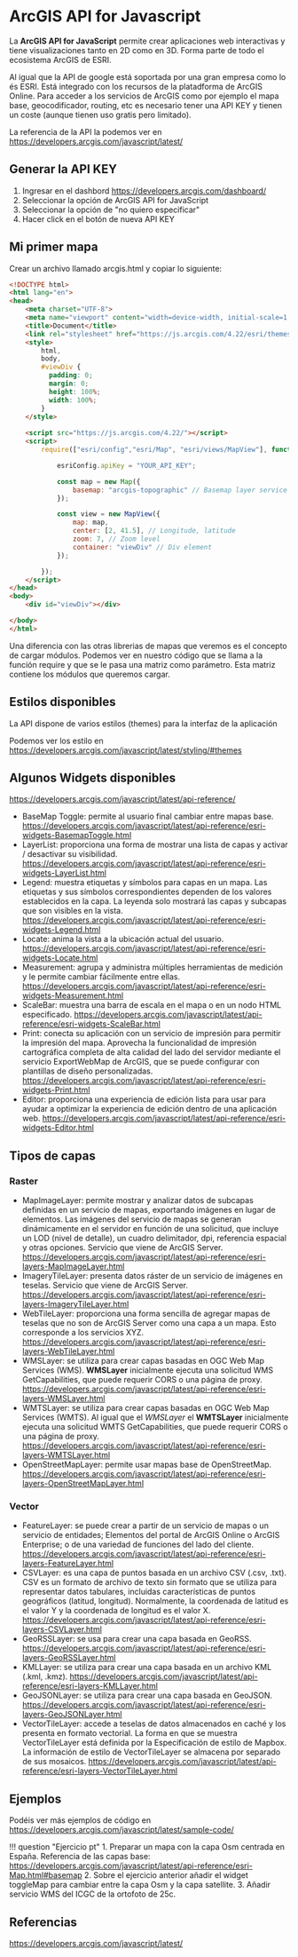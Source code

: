 # ArcGIS API for Javascript

La **ArcGIS API for JavaScript** permite crear aplicaciones web interactivas y tiene visualizaciones tanto en 2D como en 3D. Forma parte de todo el ecosistema ArcGIS de ESRI.

Al igual que la API de google está soportada por una gran empresa como lo és ESRI. Está integrado con los recursos de la platadforma de ArcGIS Online. Para acceder a los servicios de ArcGIS como por ejemplo el mapa base, geocodificador, routing, etc es necesario tener una API KEY y tienen un coste (aunque tienen uso gratis pero limitado).  

La referencia de la API la podemos ver en https://developers.arcgis.com/javascript/latest/

## Generar la API KEY

1. Ingresar en el dashbord https://developers.arcgis.com/dashboard/
2. Seleccionar la opción de ArcGIS API for JavaScript
3. Seleccionar la opción de "no quiero especificar"
4. Hacer click en el botón de nueva API KEY

## Mi primer mapa

Crear un archivo llamado arcgis.html y copiar lo siguiente:

``` html
<!DOCTYPE html>
<html lang="en">
<head>
    <meta charset="UTF-8">
    <meta name="viewport" content="width=device-width, initial-scale=1.0">
    <title>Document</title>
    <link rel="stylesheet" href="https://js.arcgis.com/4.22/esri/themes/light/main.css">
    <style>
        html,
        body,
        #viewDiv {
          padding: 0;
          margin: 0;
          height: 100%;
          width: 100%;
        }
    </style>
    
    <script src="https://js.arcgis.com/4.22/"></script>
    <script>
        require(["esri/config","esri/Map", "esri/views/MapView"], function (esriConfig,Map, MapView) {

            esriConfig.apiKey = "YOUR_API_KEY";

            const map = new Map({
                basemap: "arcgis-topographic" // Basemap layer service
            });

            const view = new MapView({
                map: map,
                center: [2, 41.5], // Longitude, latitude
                zoom: 7, // Zoom level
                container: "viewDiv" // Div element
            });

        });
    </script>
</head>
<body>
    <div id="viewDiv"></div>

</body>
</html>
```

Una diferencia con las otras librerias de mapas que veremos es el concepto de cargar módulos. Podemos ver en nuestro código que se llama a la función require y que se le pasa una matriz como parámetro. Esta matriz contiene los módulos que queremos cargar. 

## Estilos disponibles

La API dispone de varios estilos (themes) para la interfaz de la aplicación

Podemos ver los estilo en https://developers.arcgis.com/javascript/latest/styling/#themes

## Algunos Widgets disponibles

https://developers.arcgis.com/javascript/latest/api-reference/

* BaseMap Toggle: permite al usuario final cambiar entre mapas base. https://developers.arcgis.com/javascript/latest/api-reference/esri-widgets-BasemapToggle.html
* LayerList: proporciona una forma de mostrar una lista de capas y activar / desactivar su visibilidad. https://developers.arcgis.com/javascript/latest/api-reference/esri-widgets-LayerList.html
* Legend: muestra etiquetas y símbolos para capas en un mapa. Las etiquetas y sus símbolos correspondientes dependen de los valores establecidos en la capa. La leyenda solo mostrará las capas y subcapas que son visibles en la vista. https://developers.arcgis.com/javascript/latest/api-reference/esri-widgets-Legend.html  
* Locate: anima la vista a la ubicación actual del usuario. https://developers.arcgis.com/javascript/latest/api-reference/esri-widgets-Locate.html
* Measurement: agrupa y administra múltiples herramientas de medición y le permite cambiar fácilmente entre ellas. https://developers.arcgis.com/javascript/latest/api-reference/esri-widgets-Measurement.html
* ScaleBar: muestra una barra de escala en el mapa o en un nodo HTML especificado. https://developers.arcgis.com/javascript/latest/api-reference/esri-widgets-ScaleBar.html
* Print: conecta su aplicación con un servicio de impresión para permitir la impresión del mapa. Aprovecha la funcionalidad de impresión cartográfica completa de alta calidad del lado del servidor mediante el servicio ExportWebMap de ArcGIS, que se puede configurar con plantillas de diseño personalizadas. https://developers.arcgis.com/javascript/latest/api-reference/esri-widgets-Print.html
* Editor: proporciona una experiencia de edición lista para usar para ayudar a optimizar la experiencia de edición dentro de una aplicación web. https://developers.arcgis.com/javascript/latest/api-reference/esri-widgets-Editor.html

## Tipos de capas

### Raster

* MapImageLayer: permite mostrar y analizar datos de subcapas definidas en un servicio de mapas, exportando imágenes en lugar de elementos. Las imágenes del servicio de mapas se generan dinámicamente en el servidor en función de una solicitud, que incluye un LOD (nivel de detalle), un cuadro delimitador, dpi, referencia espacial y otras opciones. Servicio que viene de  ArcGIS Server. https://developers.arcgis.com/javascript/latest/api-reference/esri-layers-MapImageLayer.html
* ImageryTileLayer: presenta datos ráster de un servicio de imágenes en teselas. Servicio que viene de  ArcGIS Server. https://developers.arcgis.com/javascript/latest/api-reference/esri-layers-ImageryTileLayer.html
* WebTileLayer: proporciona una forma sencilla de agregar mapas de teselas que no son de ArcGIS Server como una capa a un mapa. Esto corresponde a los servicios XYZ. https://developers.arcgis.com/javascript/latest/api-reference/esri-layers-WebTileLayer.html
* WMSLayer: se utiliza para crear capas basadas en OGC Web Map Services (WMS). **WMSLayer** inicialmente ejecuta una solicitud WMS GetCapabilities, que puede requerir CORS o una página de proxy. https://developers.arcgis.com/javascript/latest/api-reference/esri-layers-WMSLayer.html
* WMTSLayer: se utiliza para crear capas basadas en OGC Web Map Services (WMTS). Al igual que el *WMSLayer* el **WMTSLayer** inicialmente ejecuta una solicitud WMTS GetCapabilities, que puede requerir CORS o una página de proxy. https://developers.arcgis.com/javascript/latest/api-reference/esri-layers-WMTSLayer.html
* OpenStreetMapLayer: permite usar mapas base de OpenStreetMap. https://developers.arcgis.com/javascript/latest/api-reference/esri-layers-OpenStreetMapLayer.html

### Vector

* FeatureLayer: se puede crear a partir de un servicio de mapas o un servicio de entidades; Elementos del portal de ArcGIS Online o ArcGIS Enterprise; o de una variedad de funciones del lado del cliente. https://developers.arcgis.com/javascript/latest/api-reference/esri-layers-FeatureLayer.html
* CSVLayer: es una capa de puntos basada en un archivo CSV (.csv, .txt). CSV es un formato de archivo de texto sin formato que se utiliza para representar datos tabulares, incluidas características de puntos geográficos (latitud, longitud). Normalmente, la coordenada de latitud es el valor Y y la coordenada de longitud es el valor X. https://developers.arcgis.com/javascript/latest/api-reference/esri-layers-CSVLayer.html
* GeoRSSLayer: se usa para crear una capa basada en GeoRSS. https://developers.arcgis.com/javascript/latest/api-reference/esri-layers-GeoRSSLayer.html
* KMLLayer: se utiliza para crear una capa basada en un archivo KML (.kml, .kmz). https://developers.arcgis.com/javascript/latest/api-reference/esri-layers-KMLLayer.html
* GeoJSONLayer: se utiliza para crear una capa basada en GeoJSON. https://developers.arcgis.com/javascript/latest/api-reference/esri-layers-GeoJSONLayer.html
* VectorTileLayer: accede a teselas de datos almacenados en caché y los presenta en formato vectorial. La forma en que se muestra VectorTileLayer está definida por la Especificación de estilo de Mapbox. La información de estilo de VectorTileLayer se almacena por separado de sus mosaicos. https://developers.arcgis.com/javascript/latest/api-reference/esri-layers-VectorTileLayer.html

## Ejemplos

Podéis ver más ejemplos de código en https://developers.arcgis.com/javascript/latest/sample-code/ 

!!! question "Ejercicio  pt"
    1. Preparar un mapa con la capa Osm centrada en España. Referencia de las capas base: https://developers.arcgis.com/javascript/latest/api-reference/esri-Map.html#basemap
    2. Sobre el ejercicio anterior añadir el widget toggleMap para cambiar entre la capa Osm y la capa satellite.
    3. Añadir servicio WMS del ICGC de la ortofoto de 25c.

## Referencias

https://developers.arcgis.com/javascript/latest/
